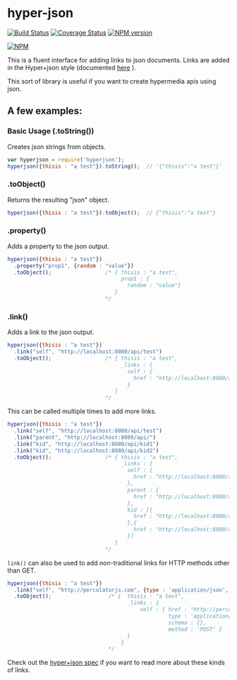 # hyper-json
[![Build
Status](https://secure.travis-ci.org/cainus/hyper-json.png?branch=master)](http://travis-ci.org/cainus/hyper-json)
[![Coverage Status](https://coveralls.io/repos/cainus/hyper-json/badge.png?branch=master)](https://coveralls.io/r/cainus/hyper-json)
[![NPM version](https://badge.fury.io/js/hyperjson.png)](http://badge.fury.io/js/hyper-json)

[![NPM](https://nodei.co/npm/hyperjson.png)](https://nodei.co/npm/hyperjson/)


This is a fluent interface for adding links to json documents.  Links are added in the Hyper+json style (documented 
[here](https://github.com/cainus/hyper-json-spec) ).

This sort of library is useful if you want to create hypermedia apis using json.

## A few examples:

### Basic Usage  (.toString())
Creates json strings from objects.
```javascript
var hyperjson = require('hyperjson');
hyperjson({thisis : "a test"}).toString();  // '{"thisis":"a test"}'
```

### .toObject()
Returns the resulting "json" object.
```javascript
hyperjson({thisis : "a test"}).toObject();  // {"thisis":"a test"}
```

### .property()
Adds a property to the json output.
```javascript
hyperjson({thisis : "a test"})
  .property("prop1", {random : "value"})
  .toObject();                 /* { thisis : "a test", 
                                    prop1 : {
                                      random : "value"}
                                  }
                               */
```


### .link()
Adds a link to the json output.
```javascript
hyperjson({thisis : "a test"})
  .link("self", "http://localhost:8080/api/test")
  .toObject();                 /* { thisis : "a test", 
                                    _links : {
                                      self : {
                                        href : "http://localhost:8080/api/test"
                                      }
                                  }
                               */
```
This can be called multiple times to add more links.
```javascript
hyperjson({thisis : "a test"})
  .link("self", "http://localhost:8080/api/test")
  .link("parent", "http://localhost:8080/api/")
  .link("kid", "http://localhost:8080/api/kid1")
  .link("kid", "http://localhost:8080/api/kid2")
  .toObject();                 /* { thisis : "a test", 
                                    _links : {
                                      self : {
                                        href : "http://localhost:8080/api/test"
                                      },
                                      parent : {
                                        href : "http://localhost:8080/api/"
                                      },
                                      kid : [{
                                        href : "http://localhost:8080/api/kid1"
                                      },{
                                        href : "http://localhost:8080/api/kid2"
                                      }]
                                  }
                               */
```
`link()` can also be used to add non-traditional links for HTTP methods other than GET.
```javascript
hyperjson({thisis : "a test"})
  .link("self", "http://percolatorjs.com", {type : 'application/json', schema : {}, method : 'POST'})
  .toObject();                  /* {  thisis : "a test", 
                                      _links : {
                                          self : { href : "http://percolatorjs.com",
                                                   type : 'application/json',
                                                   schema : {},
                                                   method : 'POST' }
                                      }
                                    }
                                */

```

Check out the [hyper+json spec](https://github.com/cainus/hyper-json-spec) if you want to read more about these kinds of links.

